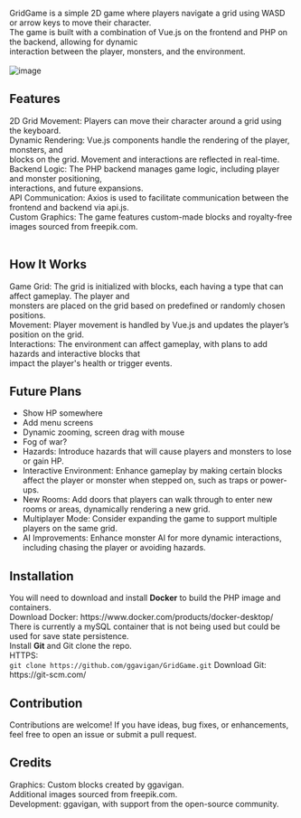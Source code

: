 GridGame is a simple 2D game where players navigate a grid using WASD or arrow keys to move their character.</br>
The game is built with a combination of Vue.js on the frontend and PHP on the backend, allowing for dynamic </br>
interaction between the player, monsters, and the environment.</br></br>
![image](https://github.com/user-attachments/assets/56b6394b-f319-4483-83ef-e8e255449878)
</br>
<h2>Features</h2>
2D Grid Movement: Players can move their character around a grid using the keyboard.</br>
Dynamic Rendering: Vue.js components handle the rendering of the player, monsters, and </br>
blocks on the grid. Movement and interactions are reflected in real-time.</br>
Backend Logic: The PHP backend manages game logic, including player and monster positioning, </br>
interactions, and future expansions.</br>
API Communication: Axios is used to facilitate communication between the frontend and backend via api.js.</br>
Custom Graphics: The game features custom-made blocks and royalty-free images sourced from freepik.com.</br></br>
<h2>How It Works</h2>
Game Grid: The grid is initialized with blocks, each having a type that can affect gameplay. The player and </br>
monsters are placed on the grid based on predefined or randomly chosen positions.</br>
Movement: Player movement is handled by Vue.js and updates the player’s position on the grid.</br>
Interactions: The environment can affect gameplay, with plans to add hazards and interactive blocks that </br>
impact the player's health or trigger events.</br>
<h2>Future Plans</h2>
<ul>
<li>Show HP somewhere</li>
<li>Add menu screens</li>
<li>Dynamic zooming, screen drag with mouse</li>
<li>Fog of war?</li>
<li>Hazards: Introduce hazards that will cause players and monsters to lose or gain HP.</li>
<li>Interactive Environment: Enhance gameplay by making certain blocks affect the player or monster when stepped on, such as traps or power-ups.</li>
<li>New Rooms: Add doors that players can walk through to enter new rooms or areas, dynamically rendering a new grid.</li>
<li>Multiplayer Mode: Consider expanding the game to support multiple players on the same grid.</li>
<li>AI Improvements: Enhance monster AI for more dynamic interactions, including chasing the player or avoiding hazards.</li>
</ul>
<h2>Installation</h2>
You will need to download and install <strong>Docker</strong> to build the PHP image and containers.</br>
Download Docker: https://www.docker.com/products/docker-desktop/ </br>
There is currently a mySQL container that is not being used but could be used for save state persistence.</br>
Install <strong>Git</strong> and Git clone the repo.</br>
HTTPS:</br> <code>git clone https://github.com/ggavigan/GridGame.git</code>
Download Git: https://git-scm.com/
<h2>Contribution</h2>
Contributions are welcome! If you have ideas, bug fixes, or enhancements, feel free to open an issue or submit a pull request.

<h2>Credits</h2>
Graphics: Custom blocks created by ggavigan.</br>Additional images sourced from freepik.com.</br>
Development: ggavigan, with support from the open-source community.
